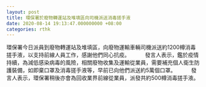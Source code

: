```yaml
---
layout: post
title: 環保署於廢物轉運站及堆填區向司機派送消毒搓手液
date: 2020-08-14 19:13:47.000000000 +08:00
categories: rthk
---
```


環保署今日派員到廢物轉運站及堆填區，向廢物運輸車輛司機派送約1200樽消毒搓手液，以支持前線人員工作，感謝他們同心抗疫。
　　 
發言人表示，鑑於疫情持續，為減低感染病毒的風險，相關廢物收集及運輸從業員，需要補充個人衛生防護裝備，如即棄口罩及消毒搓手液等，早前已向他們派送約5萬個口罩。
　　 
發言人表示，環保署稍後亦會為回收業界前線從業員，派發共約500樽消毒搓手液。
